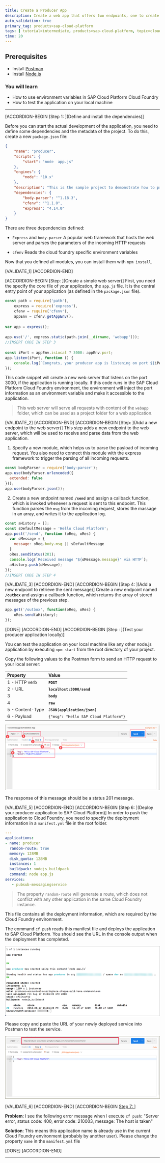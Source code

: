 ```yaml
---
title: Create a Producer App
description: Create a web app that offers two endpoints, one to create new messages and another to retrieve the outbox (sent messages).
auto_validation: true
primary_tag: products>sap-cloud-platform
tags: [ tutorial>intermediate, products>sap-cloud-platform, topic>cloud, topic>javascript ]
time: 20
---
```


## Prerequisites  
 - Install [Postman](https://www.getpostman.com/)
 - Install [Node.js](https://nodejs.org)

### You will learn
  - How to use environment variables in SAP Cloud Platform Cloud Foundry
  - How to test the application on your local machine

---

[ACCORDION-BEGIN [Step 1: ](Define and install the dependencies)]

Before you can start the actual development of the application, you need to define some dependencies and the metadata of the project. To do this, create a new `package.json` file:
```json
{
    "name": "producer",
    "scripts": {
        "start": "node  app.js"
    },
    "engines": {
        "node": "10.x"
    },
    "description": "This is the sample project to demonstrate how to produce RabbitMQ event on SAP Cloud Platform",
    "dependencies": {
        "body-parser": "^1.18.3",
        "cfenv": "^1.1.0",
        "express": "4.14.0"
    }
}
```
There are three dependencies defined:

- `Express` and `body-parser`
  A popular web framework that hosts the web server and parses the parameters of the incoming HTTP requests

- `cfenv`
  Reads the cloud foundry specific environment variables

Now that you defined all modules, you can install them with `npm install`.

[VALIDATE_1]
[ACCORDION-END]

[ACCORDION-BEGIN [Step: ](Create a simple web server)]
First, you need the specify the core file of your application, the `app.js` file. It is the central entry point of your application (as defined in the `package.json` file).

```javascript
const path = require('path'),
    express = require('express'),
    cfenv = require('cfenv'),
    appEnv = cfenv.getAppEnv();

var app = express();

app.use('/', express.static(path.join(__dirname, 'webapp')));
//INSERT CODE IN STEP 3

const iPort = appEnv.isLocal ? 3000: appEnv.port;
app.listen(iPort, function () {
    console.log(`Congrats, your producer app is listening on port ${iPort}!`);
});
```
This code snippet will create a new web server that listens on the port 3000, if the application is running locally. If this code runs in the SAP Cloud Platform Cloud Foundry environment, the environment will inject the port information as an environment variable and make it accessible to the application.
>This web server will serve all requests with content of the `webapp` folder, which can be used as a project folder for a web application.

[VALIDATE_2]
[ACCORDION-END]
[ACCORDION-BEGIN [Step: ](Add a new endpoint to the web server)]
This step adds a new endpoint to the web server, which will be used to receive and parse data from the web application.

1. Specify a new module, which helps us to parse the payload of incoming request. You also need to connect this module with the express framework to trigger the parsing of all incoming requests.
```javascript
const bodyParser = require('body-parser');
app.use(bodyParser.urlencoded({
  extended: false
}));
app.use(bodyParser.json());
```
2. Create a new endpoint named **`/send`** and assign a callback function, which is invoked whenever a request is sent to this endpoint. This function parses the `msg` from the incoming request, stores the massage in an array, and writes it to the application log.
```javascript
const aHistory = [];
const sDefaultMessage = 'Hello Cloud Platform';
app.post('/send', function (oReq, oRes) {
  var oMessage = {
    message: oReq.body.msg || sDefaultMessage
  }
  oRes.sendStatus(201);
  console.log(`Received message "${oMessage.message}" via HTTP`);
  aHistory.push(oMessage);
});
//INSERT CODE IN STEP 4
```

[VALIDATE_3]
[ACCORDION-END]
[ACCORDION-BEGIN [Step 4: ](Add a new endpoint to retrieve the sent message)]
Create a new endpoint named **`/outbox`** and assign a callback function, which returns the array of stored messages of the previous step.
```javascript
app.get('/outbox', function(oReq, oRes) {
    oRes.send(aHistory);
});
```

[DONE]
[ACCORDION-END]
[ACCORDION-BEGIN [Step : ](Test your producer application locally)]

You can test the application on your local machine like any other node.js application by executing `npm start` from the root directory of your project.

Copy the following values to the Postman form to send an HTTP request to your local server:

|  Property| Value |  
|:------------------|:---|
| 1 - HTTP verb  | **`POST`**  |
| 2 - URL  | **`localhost:3000/send`**  |
| 3   | **`body`**  |
| 4   | **`raw`**  |
| 5 - Content-Type  | **`JSON(application/json)`**  |
| 6 - Payload  | `{"msg": "Hello SAP Cloud Platform"}` |

![sendmessage](./postman-send-message.png)

The response of this message should be a status 201 message.

[VALIDATE_5]
[ACCORDION-END]
[ACCORDION-BEGIN [Step 6: ](Deploy your producer application to SAP Cloud Platform)]
In order to push the application to Cloud Foundry, you need to specify the deployment information in a `manifest.yml` file in the root folder.
```yml
---
applications:
- name: producer
  random-route: true
  memory: 128MB
  disk_quota: 128MB
  instances: 1
  buildpack: nodejs_buildpack
  command: node app.js
services:
   - pubsub-messagingservice
```

>The property `random-route` will generate a route, which does not conflict with any other application in the same Cloud Foundry instance.

This file contains all the deployment information, which are required by the Cloud Foundry environment.

The command `cf push` reads this manifest file and deploys the application to SAP Cloud Platform. You should see the URL in the console output when the deployment has completed.

![deployed](pushed.png)

Please copy and paste the URL of your newly deployed service into Postman to test the service.

![postman_deployed](postman-deployed.png)

[VALIDATE_6]
[ACCORDION-END]
[ACCORDION-BEGIN [Step 7: ](Troubleshooting)]

**Problem**: I see the following error message when I execute `cf push`: "Server error, status code: 400, error code: 210003, message: The host is taken"

**Solution**: This means this application name is already use in the current Cloud Foundry environment (probably by another user). Please change the property `name` in the `manifest.yml` file

[DONE]
[ACCORDION-END]

---
